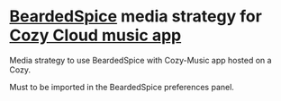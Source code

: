 # [BeardedSpice](https://github.com/beardedspice/beardedspice) media strategy for [Cozy Cloud music app](https://github.com/cozy-labs/cozy-music)

Media strategy to use BeardedSpice with Cozy-Music app hosted on a Cozy.

Must to be imported in the BeardedSpice preferences panel.

